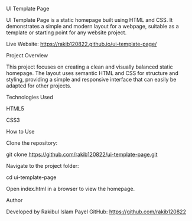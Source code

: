 UI Template Page

UI Template Page is a static homepage built using HTML and CSS. It demonstrates a simple and modern layout for a webpage, suitable as a template or starting point for any website project.

Live Website: https://rakib120822.github.io/ui-template-page/

Project Overview

This project focuses on creating a clean and visually balanced static homepage. The layout uses semantic HTML and CSS for structure and styling, providing a simple and responsive interface that can easily be adapted for other projects.

Technologies Used

HTML5

CSS3

How to Use

Clone the repository:

git clone https://github.com/rakib120822/ui-template-page.git


Navigate to the project folder:

cd ui-template-page


Open index.html in a browser to view the homepage.

Author

Developed by Rakibul Islam Payel
GitHub: https://github.com/rakib120822
